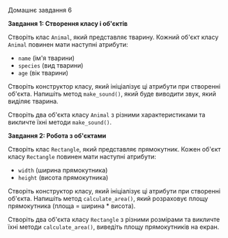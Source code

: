 Домашнє завдання 6

**Завдання 1: Створення класу і об'єктів**

Створіть клас `Animal`, який представляє тварину. Кожний об'єкт класу `Animal` повинен мати наступні атрибути:

- `name` (ім'я тварини)
- `species` (вид тварини)
- `age` (вік тварини)

Створіть конструктор класу, який ініціалізує ці атрибути при створенні об'єкта. Напишіть метод `make_sound()`, який буде виводити звук, який виділяє тварина.

Створіть два об'єкта класу `Animal` з різними характеристиками та викличте їхні методи `make_sound()`.

**Завдання 2: Робота з об'єктами**

Створіть клас `Rectangle`, який представляє прямокутник. Кожен об'єкт класу `Rectangle` повинен мати наступні атрибути:

- `width` (ширина прямокутника)
- `height` (висота прямокутника)

Створіть конструктор класу, який ініціалізує ці атрибути при створенні об'єкта. Напишіть метод `calculate_area()`, який розраховує площу прямокутника (площа = ширина * висота).

Створіть два об'єкта класу `Rectangle` з різними розмірами та викличте їхні методи `calculate_area()`, виведіть площу прямокутників на екран.